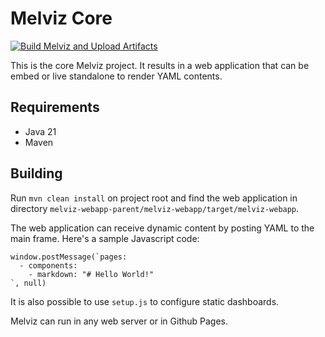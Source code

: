 # Melviz Core
[![Build Melviz and Upload Artifacts](https://github.com/OpenMelViz/melviz-core/actions/workflows/maven.yml/badge.svg)](https://github.com/OpenMelViz/melviz-core/actions/workflows/maven.yml)

This is the core Melviz project. It results in a web application that can be embed or live standalone to render YAML contents.

## Requirements

* Java 21
* Maven

## Building

Run `mvn clean install` on project root and find the web application in directory `melviz-webapp-parent/melviz-webapp/target/melviz-webapp`. 

The web application can receive dynamic content by posting YAML to the main frame. Here's a sample Javascript code:

```
window.postMessage(`pages:    
  - components:
    - markdown: "# Hello World!"
`, null)
```

It is also possible to use `setup.js` to configure static dashboards.

Melviz can run in any web server or in Github Pages.



